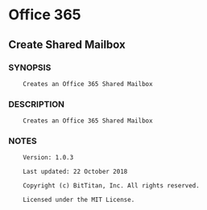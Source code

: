 # Office 365
## Create Shared Mailbox
### SYNOPSIS
```
    Creates an Office 365 Shared Mailbox
```
### DESCRIPTION
```
    Creates an Office 365 Shared Mailbox
```
### NOTES
```
    Version: 1.0.3
    Last updated: 22 October 2018
    Copyright (c) BitTitan, Inc. All rights reserved.
    Licensed under the MIT License.
```


